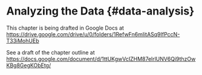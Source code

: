 Analyzing the Data {#data-analysis}
==========================

This chapter is being drafted in Google Docs at
https://drive.google.com/drive/u/0/folders/1RefwFn6mIitASq9IfPccN-T33iMohUEb

See a draft of the chapter outline at
https://docs.google.com/document/d/1ttUKgwVcIZHM87elrlUNV6Qi9thzOwKBg8GegKObEtg/
